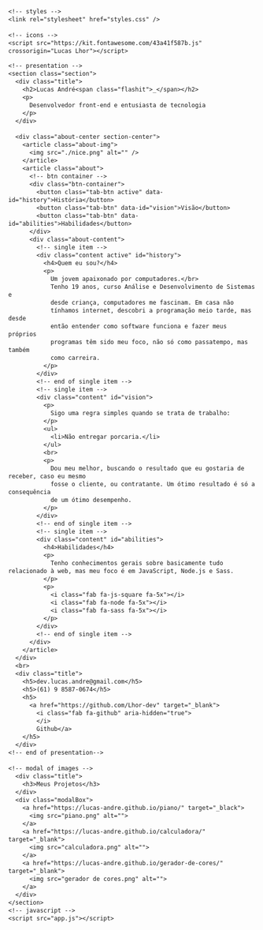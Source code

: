 
<html lang="en">
  <head>
    <meta charset="UTF-8" />
    <meta name="viewport" content="width=device-width, initial-scale=1.0" />
    <title>Lucas André - Dev Frontend</title>

    <!-- styles -->
    <link rel="stylesheet" href="styles.css" />

    <!-- icons -->
    <script src="https://kit.fontawesome.com/43a41f587b.js" crossorigin="Lucas Lhor"></script>
  </head>
  <body>

    <!-- presentation -->
    <section class="section">
      <div class="title">
        <h2>Lucas André<span class="flashit">_</span></h2>
        <p>
          Desenvolvedor front-end e entusiasta de tecnologia
        </p>
      </div>

      <div class="about-center section-center">
        <article class="about-img">
          <img src="./nice.png" alt="" />
        </article>
        <article class="about">
          <!-- btn container -->
          <div class="btn-container">
            <button class="tab-btn active" data-id="history">História</button>
            <button class="tab-btn" data-id="vision">Visão</button>
            <button class="tab-btn" data-id="abilities">Habilidades</button>
          </div>
          <div class="about-content">
            <!-- single item -->
            <div class="content active" id="history">
              <h4>Quem eu sou?</h4>
              <p>
                Um jovem apaixonado por computadores.</br>
                Tenho 19 anos, curso Análise e Desenvolvimento de Sistemas e 
                desde criança, computadores me fascinam. Em casa não 
                tínhamos internet, descobri a programação meio tarde, mas desde
                então entender como software funciona e fazer meus próprios 
                programas têm sido meu foco, não só como passatempo, mas também 
                como carreira.
              </p>
            </div>
            <!-- end of single item -->
            <!-- single item -->
            <div class="content" id="vision">
              <p>
                Sigo uma regra simples quando se trata de trabalho:
              </p>
              <ul>
                <li>Não entregar porcaria.</li>
              </ul>
              <br>
              <p>
                Dou meu melhor, buscando o resultado que eu gostaria de receber, caso eu mesmo
                fosse o cliente, ou contratante. Um ótimo resultado é só a consequência
                de um ótimo desempenho.
              </p>
            </div>
            <!-- end of single item -->
            <!-- single item -->
            <div class="content" id="abilities">
              <h4>Habilidades</h4>
              <p>
                Tenho conhecimentos gerais sobre basicamente tudo relacionado à web, mas meu foco é em JavaScript, Node.js e Sass.
              </p>
              <p>
                <i class="fab fa-js-square fa-5x"></i>
                <i class="fab fa-node fa-5x"></i>
                <i class="fab fa-sass fa-5x"></i>
              </p>
            </div>
            <!-- end of single item -->
          </div>
        </article>
      </div>
      <br>
      <div class="title">
        <h5>dev.lucas.andre@gmail.com</h5>
        <h5>(61) 9 8587-0674</h5>
        <h5>
          <a href="https://github.com/Lhor-dev" target="_blank">
            <i class="fab fa-github" aria-hidden="true">
            </i>
            Github</a>
        </h5>
      </div>
    <!-- end of presentation-->

    <!-- modal of images -->
      <div class="title">
        <h3>Meus Projetos</h3>
      </div>
      <div class="modalBox">
        <a href="https://lucas-andre.github.io/piano/" target="_black">
          <img src="piano.png" alt="">
        </a>
        <a href="https://lucas-andre.github.io/calculadora/" target="_blank">
          <img src="calculadora.png" alt="">
        </a>
        <a href="https://lucas-andre.github.io/gerador-de-cores/" target="_blank">
          <img src="gerador de cores.png" alt="">
        </a>
      </div>
    </section>
    <!-- javascript -->
    <script src="app.js"></script>
  </body>
</html>
